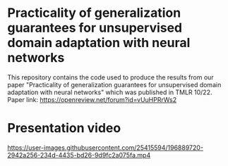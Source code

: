 # Practicality of generalization guarantees for unsupervised domain adaptation with neural networks
This repository contains the code used to produce the results from our paper "Practicality of generalization guarantees for unsupervised domain adaptation with neural networks" which was published in TMLR 10/22. Paper link: https://openreview.net/forum?id=vUuHPRrWs2


# Presentation video
https://user-images.githubusercontent.com/25415594/196889720-2942a256-234d-4435-bd26-9d9fc2a075fa.mp4

